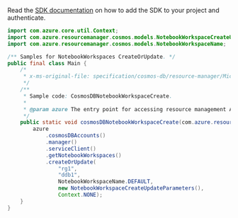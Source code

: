 Read the [SDK documentation](https://github.com/Azure/azure-sdk-for-java/blob/azure-resourcemanager_2.15.0/sdk/resourcemanager/azure-resourcemanager/README.md) on how to add the SDK to your project and authenticate.

```java
import com.azure.core.util.Context;
import com.azure.resourcemanager.cosmos.models.NotebookWorkspaceCreateUpdateParameters;
import com.azure.resourcemanager.cosmos.models.NotebookWorkspaceName;

/** Samples for NotebookWorkspaces CreateOrUpdate. */
public final class Main {
    /*
     * x-ms-original-file: specification/cosmos-db/resource-manager/Microsoft.DocumentDB/stable/2021-10-15/examples/CosmosDBNotebookWorkspaceCreate.json
     */
    /**
     * Sample code: CosmosDBNotebookWorkspaceCreate.
     *
     * @param azure The entry point for accessing resource management APIs in Azure.
     */
    public static void cosmosDBNotebookWorkspaceCreate(com.azure.resourcemanager.AzureResourceManager azure) {
        azure
            .cosmosDBAccounts()
            .manager()
            .serviceClient()
            .getNotebookWorkspaces()
            .createOrUpdate(
                "rg1",
                "ddb1",
                NotebookWorkspaceName.DEFAULT,
                new NotebookWorkspaceCreateUpdateParameters(),
                Context.NONE);
    }
}
```
